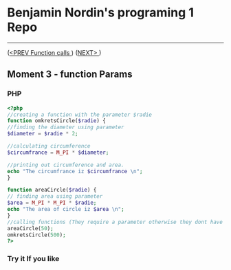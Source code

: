 #  Benjamin Nordin's programing 1 Repo #

***
([<PREV Function calls ](./functioncalls.md)) ([NEXT\> ](./functionparam.md))

##  Moment 3 - function Params  ##


### PHP ###

```php
<?php
//creating a function with the parameter $radie
function omkretsCircle($radie) {
//finding the diameter using parameter
$diameter = $radie * 2;

//calculating circumference
$circumfrance = M_PI * $diameter;

//printing out circumference and area.
echo "The circumfrance iz $circumfrance \n";
}

function areaCircle($radie) {
// finding area using parameter
$area = M_PI * M_PI * $radie;  
echo "The area of circle iz $area \n";
}
//calling functions (They require a parameter otherwise they dont have the necessary variables to finish operations)
areaCircle(50);
omkretsCircle(500);
?>
```


### Try it If you like ###

<script src="//repl.it/embed/LlS8/0.js"></script>